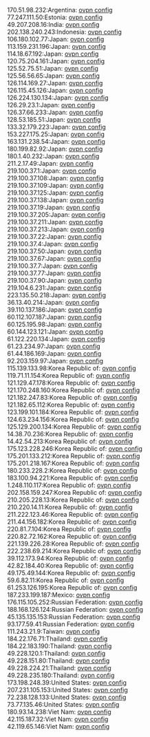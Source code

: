 170.51.98.232:Argentina: [ovpn config](vpn/170_51_98_232.ovpn)  
77.247.111.50:Estonia: [ovpn config](vpn/77_247_111_50.ovpn)  
49.207.208.16:India: [ovpn config](vpn/49_207_208_16.ovpn)  
202.138.240.243:Indonesia: [ovpn config](vpn/202_138_240_243.ovpn)  
106.180.102.77:Japan: [ovpn config](vpn/106_180_102_77.ovpn)  
113.159.231.196:Japan: [ovpn config](vpn/113_159_231_196.ovpn)  
114.18.67.192:Japan: [ovpn config](vpn/114_18_67_192.ovpn)  
120.75.204.161:Japan: [ovpn config](vpn/120_75_204_161.ovpn)  
125.52.75.51:Japan: [ovpn config](vpn/125_52_75_51.ovpn)  
125.56.56.65:Japan: [ovpn config](vpn/125_56_56_65.ovpn)  
126.114.169.27:Japan: [ovpn config](vpn/126_114_169_27.ovpn)  
126.115.45.126:Japan: [ovpn config](vpn/126_115_45_126.ovpn)  
126.224.130.134:Japan: [ovpn config](vpn/126_224_130_134.ovpn)  
126.29.23.1:Japan: [ovpn config](vpn/126_29_23_1.ovpn)  
126.37.66.233:Japan: [ovpn config](vpn/126_37_66_233.ovpn)  
128.53.185.51:Japan: [ovpn config](vpn/128_53_185_51.ovpn)  
133.32.179.223:Japan: [ovpn config](vpn/133_32_179_223.ovpn)  
153.227.175.25:Japan: [ovpn config](vpn/153_227_175_25.ovpn)  
163.131.238.54:Japan: [ovpn config](vpn/163_131_238_54.ovpn)  
180.199.82.92:Japan: [ovpn config](vpn/180_199_82_92.ovpn)  
180.1.40.232:Japan: [ovpn config](vpn/180_1_40_232.ovpn)  
211.2.17.49:Japan: [ovpn config](vpn/211_2_17_49.ovpn)  
219.100.37.1:Japan: [ovpn config](vpn/219_100_37_1.ovpn)  
219.100.37.108:Japan: [ovpn config](vpn/219_100_37_108.ovpn)  
219.100.37.109:Japan: [ovpn config](vpn/219_100_37_109.ovpn)  
219.100.37.125:Japan: [ovpn config](vpn/219_100_37_125.ovpn)  
219.100.37.138:Japan: [ovpn config](vpn/219_100_37_138.ovpn)  
219.100.37.19:Japan: [ovpn config](vpn/219_100_37_19.ovpn)  
219.100.37.205:Japan: [ovpn config](vpn/219_100_37_205.ovpn)  
219.100.37.211:Japan: [ovpn config](vpn/219_100_37_211.ovpn)  
219.100.37.213:Japan: [ovpn config](vpn/219_100_37_213.ovpn)  
219.100.37.22:Japan: [ovpn config](vpn/219_100_37_22.ovpn)  
219.100.37.4:Japan: [ovpn config](vpn/219_100_37_4.ovpn)  
219.100.37.50:Japan: [ovpn config](vpn/219_100_37_50.ovpn)  
219.100.37.67:Japan: [ovpn config](vpn/219_100_37_67.ovpn)  
219.100.37.7:Japan: [ovpn config](vpn/219_100_37_7.ovpn)  
219.100.37.77:Japan: [ovpn config](vpn/219_100_37_77.ovpn)  
219.100.37.90:Japan: [ovpn config](vpn/219_100_37_90.ovpn)  
219.104.6.231:Japan: [ovpn config](vpn/219_104_6_231.ovpn)  
223.135.50.218:Japan: [ovpn config](vpn/223_135_50_218.ovpn)  
36.13.40.214:Japan: [ovpn config](vpn/36_13_40_214.ovpn)  
39.110.137.186:Japan: [ovpn config](vpn/39_110_137_186.ovpn)  
60.112.107.187:Japan: [ovpn config](vpn/60_112_107_187.ovpn)  
60.125.195.98:Japan: [ovpn config](vpn/60_125_195_98.ovpn)  
60.144.123.121:Japan: [ovpn config](vpn/60_144_123_121.ovpn)  
61.122.220.134:Japan: [ovpn config](vpn/61_122_220_134.ovpn)  
61.23.234.97:Japan: [ovpn config](vpn/61_23_234_97.ovpn)  
61.44.186.169:Japan: [ovpn config](vpn/61_44_186_169.ovpn)  
92.203.159.97:Japan: [ovpn config](vpn/92_203_159_97.ovpn)  
115.139.133.98:Korea Republic of: [ovpn config](vpn/115_139_133_98.ovpn)  
119.71.11.154:Korea Republic of: [ovpn config](vpn/119_71_11_154.ovpn)  
121.129.47.178:Korea Republic of: [ovpn config](vpn/121_129_47_178.ovpn)  
121.170.248.160:Korea Republic of: [ovpn config](vpn/121_170_248_160.ovpn)  
121.182.247.83:Korea Republic of: [ovpn config](vpn/121_182_247_83.ovpn)  
121.182.65.112:Korea Republic of: [ovpn config](vpn/121_182_65_112.ovpn)  
123.199.101.184:Korea Republic of: [ovpn config](vpn/123_199_101_184.ovpn)  
124.63.234.156:Korea Republic of: [ovpn config](vpn/124_63_234_156.ovpn)  
125.129.200.134:Korea Republic of: [ovpn config](vpn/125_129_200_134.ovpn)  
14.38.70.236:Korea Republic of: [ovpn config](vpn/14_38_70_236.ovpn)  
14.42.54.213:Korea Republic of: [ovpn config](vpn/14_42_54_213.ovpn)  
175.123.228.246:Korea Republic of: [ovpn config](vpn/175_123_228_246.ovpn)  
175.201.133.212:Korea Republic of: [ovpn config](vpn/175_201_133_212.ovpn)  
175.201.218.167:Korea Republic of: [ovpn config](vpn/175_201_218_167.ovpn)  
180.233.228.2:Korea Republic of: [ovpn config](vpn/180_233_228_2.ovpn)  
183.100.94.221:Korea Republic of: [ovpn config](vpn/183_100_94_221.ovpn)  
1.248.110.117:Korea Republic of: [ovpn config](vpn/1_248_110_117.ovpn)  
202.158.159.247:Korea Republic of: [ovpn config](vpn/202_158_159_247.ovpn)  
210.205.228.13:Korea Republic of: [ovpn config](vpn/210_205_228_13.ovpn)  
210.220.14.11:Korea Republic of: [ovpn config](vpn/210_220_14_11.ovpn)  
211.222.123.46:Korea Republic of: [ovpn config](vpn/211_222_123_46.ovpn)  
211.44.156.182:Korea Republic of: [ovpn config](vpn/211_44_156_182.ovpn)  
220.81.7.104:Korea Republic of: [ovpn config](vpn/220_81_7_104.ovpn)  
220.82.72.162:Korea Republic of: [ovpn config](vpn/220_82_72_162.ovpn)  
221.139.226.28:Korea Republic of: [ovpn config](vpn/221_139_226_28.ovpn)  
222.238.69.214:Korea Republic of: [ovpn config](vpn/222_238_69_214.ovpn)  
39.112.173.94:Korea Republic of: [ovpn config](vpn/39_112_173_94.ovpn)  
42.82.184.40:Korea Republic of: [ovpn config](vpn/42_82_184_40.ovpn)  
49.175.49.144:Korea Republic of: [ovpn config](vpn/49_175_49_144.ovpn)  
59.6.82.11:Korea Republic of: [ovpn config](vpn/59_6_82_11.ovpn)  
61.253.126.195:Korea Republic of: [ovpn config](vpn/61_253_126_195.ovpn)  
187.233.199.187:Mexico: [ovpn config](vpn/187_233_199_187.ovpn)  
176.115.105.252:Russian Federation: [ovpn config](vpn/176_115_105_252.ovpn)  
188.168.126.124:Russian Federation: [ovpn config](vpn/188_168_126_124.ovpn)  
45.135.135.153:Russian Federation: [ovpn config](vpn/45_135_135_153.ovpn)  
93.177.59.41:Russian Federation: [ovpn config](vpn/93_177_59_41.ovpn)  
111.243.21.9:Taiwan: [ovpn config](vpn/111_243_21_9.ovpn)  
184.22.176.71:Thailand: [ovpn config](vpn/184_22_176_71.ovpn)  
184.22.183.190:Thailand: [ovpn config](vpn/184_22_183_190.ovpn)  
49.228.120.1:Thailand: [ovpn config](vpn/49_228_120_1.ovpn)  
49.228.151.80:Thailand: [ovpn config](vpn/49_228_151_80.ovpn)  
49.228.224.21:Thailand: [ovpn config](vpn/49_228_224_21.ovpn)  
49.228.235.180:Thailand: [ovpn config](vpn/49_228_235_180.ovpn)  
173.198.248.39:United States: [ovpn config](vpn/173_198_248_39.ovpn)  
207.231.105.153:United States: [ovpn config](vpn/207_231_105_153.ovpn)  
72.238.128.133:United States: [ovpn config](vpn/72_238_128_133.ovpn)  
73.77.135.46:United States: [ovpn config](vpn/73_77_135_46.ovpn)  
180.93.14.238:Viet Nam: [ovpn config](vpn/180_93_14_238.ovpn)  
42.115.187.32:Viet Nam: [ovpn config](vpn/42_115_187_32.ovpn)  
42.119.65.146:Viet Nam: [ovpn config](vpn/42_119_65_146.ovpn)  
